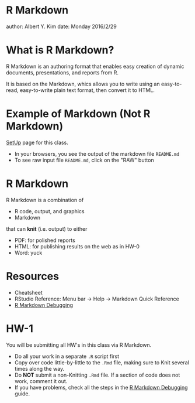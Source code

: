 R Markdown
========================================================
author: Albert Y. Kim
date: Monday 2016/2/29






What is R Markdown?
========================================================

R Markdown is an authoring format that enables easy creation of dynamic
documents, presentations, and reports from R.

It is based on the Markdown, whics allows you to write using an easy-to-read,
easy-to-write plain text format, then convert it to HTML.




Example of Markdown (Not R Markdown)
========================================================

[SetUp](https://github.com/Middlebury-Data-Science/SetUp/blob/master/README.md) page for this class. 

* In your browsers, you see the output of the markdown file `README.md`
* To see raw input file `README.md`, click on the "RAW" button




R Markdown
========================================================

R Markdown is a combination of

* R code, output, and graphics
* Markdown

that can **knit** (i.e. output) to either

* PDF: for polished reports
* HTML: for publishing results on the web as in HW-0
* Word: yuck




Resources
========================================================

* Cheatsheet
* RStudio Reference: Menu bar -> Help -> Markdown Quick Reference
* [R Markdown Debugging](https://docs.google.com/document/d/1P7IyZ4On9OlrCOhygFxjC7XhQqyw8OludwChz-uFd_o/edit?usp=sharing)




HW-1
========================================================

You will be submitting all HW's in this class via R Markdown.

* Do all your work in a separate `.R` script first
* Copy over code little-by-little to the `.Rmd` file, making sure to Knit several times along the way.
* Do **NOT** submit a non-Knitting `.Rmd` file. If a section of code does not work, comment it out.
* If you have problems, check all the steps in the [R Markdown Debugging](https://docs.google.com/document/d/1P7IyZ4On9OlrCOhygFxjC7XhQqyw8OludwChz-uFd_o/edit?usp=sharing) guide.

